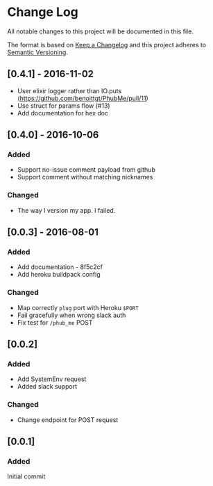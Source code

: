 # Change Log
All notable changes to this project will be documented in this file.

The format is based on [Keep a Changelog](http://keepachangelog.com/)
and this project adheres to [Semantic Versioning](http://semver.org/).

## [0.4.1] - 2016-11-02
- User elixir logger rather than IO.puts (https://github.com/benoittgt/PhubMe/pull/11)
- Use struct for params flow (#13)
- Add documentation for hex doc

## [0.4.0] - 2016-10-06
### Added
- Support no-issue comment payload from github
- Support comment without matching nicknames

### Changed
- The way I version my app. I failed.

## [0.0.3] - 2016-08-01
### Added
- Add documentation - 8f5c2cf
- Add heroku buildpack config

### Changed
- Map correctly `plug` port with Heroku `$PORT`
- Fail gracefully when wrong slack auth
- Fix test for `/phub_me` POST

## [0.0.2]
### Added
- Add SystemEnv request
- Added slack support

### Changed
- Change endpoint for POST request

## [0.0.1]
### Added
Initial commit
